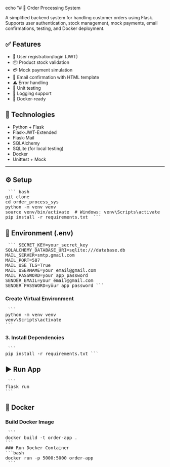 echo "# 🛒 Order Processing System

A simplified backend system for handling customer orders using Flask. Supports user authentication, stock management, mock payments, email confirmations, testing, and Docker deployment.

## ✅ Features
- 🔐 User registration/login (JWT)
- 📦 Product stock validation
- 💳 Mock payment simulation
- 📧 Email confirmation with HTML template
- ⚠️ Error handling
- 🧪 Unit testing
- 🧾 Logging support
- 🐳 Docker-ready



## 🧰 Technologies

- Python + Flask
- Flask-JWT-Extended
- Flask-Mail
- SQLAlchemy
- SQLite (for local testing)
- Docker
- Unittest + Mock

---

## ⚙️ Setup
<pre> ``` bash
git clone <https://github.com/FatimaaAlzahraa/order_processing_system>
cd order_process_sys
python -m venv venv
source venv/bin/activate  # Windows: venv\Scripts\activate
pip install -r requirements.txt  ``` </pre> 

## 🔐 Environment (.env)

<pre> ``` SECRET_KEY=your_secret_key 
SQLALCHEMY_DATABASE_URI=sqlite:///database.db 
MAIL_SERVER=smtp.gmail.com 
MAIL_PORT=587 
MAIL_USE_TLS=True 
MAIL_USERNAME=your_email@gmail.com 
MAIL_PASSWORD=your_app_password 
SENDER_EMAIL=your_email@gmail.com 
SENDER_PASSWORD=your_app_password ``` </pre>

### Create Virtual Environment
<pre> ```
python -m venv venv
venv\Scripts\activate
``` </pre>

### 3. Install Dependencies
<pre> ```
pip install -r requirements.txt ``` </pre>


## ▶️ Run App

<pre> ```
flask run
``` </pre>


## 🐳 Docker
### Build Docker Image
<pre> ```
docker build -t order-app .
```
### Run Docker Container
```bash
docker run -p 5000:5000 order-app
 ``` </pre>